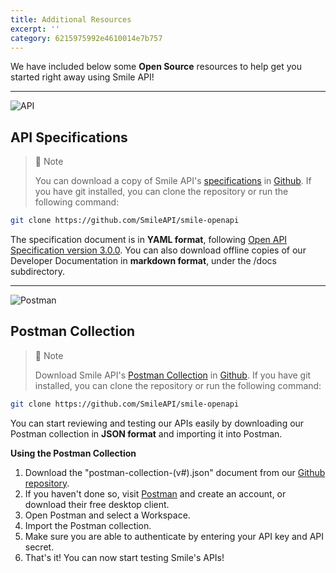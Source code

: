 ```yaml
---
title: Additional Resources
excerpt: ''
category: 6215975992e4610014e7b757
---
```




We have included below some **Open Source** resources to help get you started right away using Smile API!


---
<!-- focus: false -->
![API](https://img.icons8.com/ios/50/000000/api-settings.png)

## API Specifications
> 📘 Note
> 
> You can download a copy of Smile API's [specifications](https://github.com/SmileAPI/smile-openapi/blob/main/openapi-v1.yaml) in [Github](https://github.com/SmileAPI). If you have git installed, you can clone the repository or run the following command:

``` bash
git clone https://github.com/SmileAPI/smile-openapi
```

The specification document is in **YAML format**, following  [Open API Specification version 3.0.0](https://swagger.io/specification/). You can also download offline copies of our Developer Documentation in **markdown format**, under the /docs subdirectory.


---
<!-- focus: false -->
![Postman](https://img.icons8.com/wired/50/000000/postman-api.png)

## Postman Collection

> 📘 Note
> 
> Download Smile API's [Postman Collection](https://github.com/SmileAPI/smile-openapi/blob/main/postman-collection-v1.json) in [Github](https://github.com/SmileAPI). If you have git installed, you can clone the repository or run the following command:

``` bash
git clone https://github.com/SmileAPI/smile-openapi
```

You can start reviewing and testing our APIs easily by downloading our Postman collection in **JSON format** and importing it into Postman.

**Using the Postman Collection**

1. Download the "postman-collection-(v#).json" document from our [Github repository](https://github.com/SmileAPI/smile-openapi).
2. If you haven't done so, visit [Postman](https://www.postman.com/) and create an account, or download their free desktop client.
3. Open Postman and select a Workspace.
4. Import the Postman collection.
5. Make sure you are able to authenticate by entering your API key and API secret.
6. That's it! You can now start testing Smile's APIs!